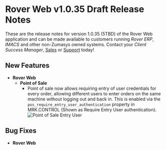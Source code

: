 # Rover Web v1.0.35 Draft Release Notes

<badge text= "Version 1.0.35" vertical="middle" />

<PageHeader />

These are the release notes for version 1.0.35 (5TBD) of the Rover Web application and can be made available to customers running _Rover ERP_, _IMACS_ and other non-Zumasys owned systems. Contact your _Client Success Manager_, [Sales](mailto:sales@zumasys.com?subject=Rover%20Web%20v1.0.35) or [Support](mailto:help@zumasys.com?subject=Rover%20Web%20v1.0.35) today!

## New Features

- **Rover Web**
  - **Point of Sale**
    - Point of sale now allows requiring entry of user credentials for every order, allowing different users to enter orders on the same machine without logging out and back in. This is enabled via the `pos_require_entry_user_authentication` property in MRK.CONTROL (Shown as Require Entry User authentication).
    ![Point of Sale Entry User](./pos-entry-user.gif)

## Bug Fixes

- **Rover Web**


<PageFooter />
